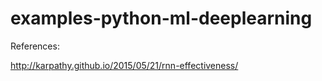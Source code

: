 # examples-python-ml-deeplearning

References:

http://karpathy.github.io/2015/05/21/rnn-effectiveness/
